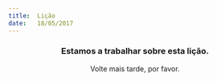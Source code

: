 ```yaml
---
title:  Lição
date:   18/05/2017
---
```


### <center>Estamos a trabalhar sobre esta lição.</center>
<center>Volte mais tarde, por favor.</center>